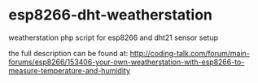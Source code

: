 # esp8266-dht-weatherstation
weatherstation php script for esp8266 and dht21 sensor setup

the full description can be found at: http://coding-talk.com/forum/main-forums/esp8266/153406-your-own-weatherstation-with-esp8266-to-measure-temperature-and-humidity
